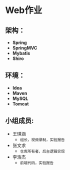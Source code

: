 # Web作业

## 架构：

  * **Spring**
  * **SpringMVC**
  * **Mybatis**
  * **Shiro**

## 环境：

  * **Idea**
  * **Maven**
  * **MySQL**
  * **Tomcat**

## 小组成员:
  * 王琪涵
    *  `组长，视频录制，实验报告 `
  * 张文求
    *  `仓库所有者，后台逻辑实现 `
  * 李浩杰
    *  `前端代码，实验报告`
